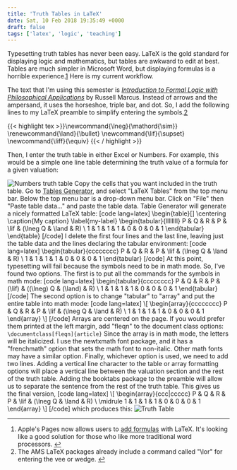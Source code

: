 ```yaml
---
title: 'Truth Tables in LaTeX'
date: Sat, 10 Feb 2018 19:35:49 +0000
draft: false
tags: ['latex', 'logic', 'teaching']
---
```


Typesetting truth tables has never been easy. LaTeX is the gold standard for displaying logic and mathematics, but tables are awkward to edit at best. Tables are much simpler in Microsoft Word, but displaying formulas is a horrible experience.[1](#fn-1012-1) Here is my current workflow. 

The text that I'm using this semester is [_Introduction to Formal Logic with Philosophical Applications_](https://global.oup.com/ushe/product/introduction-to-formal-logic-with-philosophical-applications-9780199386482?cc=us&lang=en&) by Russell Marcus. Instead of arrows and the ampersand, it uses the horseshoe, triple bar, and dot. So, I add the following lines to my LaTeX preamble to simplify entering the symbols.[2](#fn-1012-2)

{{< highlight tex >}}\newcommand{\lneg}{\mathord{\sim}} 
\renewcommand{\land}{\bullet} 
\newcommand{\lif}{\supset} 
\newcommand{\liff}{\equiv} 
{{< / highlight >}}

Then, I enter the truth table in either Excel or Numbers. For example, this would be a simple one line table determining the truth value of a formula for a given valuation: 

![Numbers truth table](http://rlridenour.files.wordpress.com/2018/02/numbers-truth-table1.png "numbers-truth-table.png") Copy the cells that you want included in the truth table. Go to [Tables Generator](http://www.tablesgenerator.com), and select "LaTeX Tables" from the top menu bar. Below the top menu bar is a drop-down menu bar. Click on "File" then "Paste table data..." and paste the table data. Table Generator will generate a nicely formatted LaTeX table: \[code lang=latex\] \begin{table}\[\] \centering \caption{My caption} \label{my-label} \begin{tabular}{llllllll} P & Q & R & P & \lif & (\lneg Q & \land & R) \\ 1 & 1 & 1 & 1 & 0 & 0 & 0 & 1 \end{tabular} \end{table} \[/code\] I delete the first four lines and the last line, leaving just the table data and the lines declaring the tabular environment: \[code lang=latex\] \begin{tabular}{cccccccc} P & Q & R & P & \lif & (\lneg Q & \land & R) \\ 1 & 1 & 1 & 1 & 0 & 0 & 0 & 1 \end{tabular} \[/code\] At this point, typesetting will fail because the symbols need to be in math mode. So, I've found two options. The first is to put all the commands for the symbols in math mode: \[code lang=latex\] \begin{tabular}{cccccccc} P & Q & R & P & \(\lif\) & (\(\lneg\) Q & \(\land\) & R) \\ 1 & 1 & 1 & 1 & 0 & 0 & 0 & 1 \end{tabular} \[/code\] The second option is to change "tabular" to "array" and put the entire table into math mode: \[code lang=latex\] \\[ \begin{array}{cccccccc} P & Q & R & P & \lif & (\lneg Q & \land & R) \\ 1 & 1 & 1 & 1 & 0 & 0 & 0 & 1 \end{array} \\] \[/code\] Arrays are centered on the page. If you would prefer them printed at the left margin, add "fleqn" to the document class options: `\documentclass[fleqn]{article}` Since the array is in math mode, the letters will be italicized. I use the newtxmath font package, and it has a "frenchmath" option that sets the math font to non-italic. Other math fonts may have a similar option. Finally, whichever option is used, we need to add two lines. Adding a vertical line character to the table or array formatting options will place a vertical line between the valuation section and the rest of the truth table. Adding the booktabs package to the preamble will allow us to separate the sentence from the rest of the truth table. This gives us the final version, \[code lang=latex\] \\[ \begin{array}{ccc|ccccc} P & Q & R & P & \lif & (\lneg Q & \land & R) \\ \midrule 1 & 1 & 1 & 1 & 0 & 0 & 0 & 1 \end{array} \\] \[/code\] which produces this: ![Truth Table](http://rlridenour.files.wordpress.com/2018/02/truth-table.png "truth-table.png")

* * *

1.  Apple's Pages now allows users to [add formulas](https://support.apple.com/en-us/HT207569) with LaTeX. It's looking like a good solution for those who like more traditional word processors. [↩](#fnref-1012-1)
2.  The AMS LaTeX packages already include a command called "\lor" for entering the vee or wedge. [↩](#fnref-1012-2)

